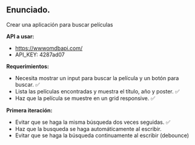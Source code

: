 ## Enunciado.

Crear una aplicación para buscar películas

**API a usar:**
- https://wwwomdbapi.com/
- API_KEY: 4287ad07

**Requerimientos:**
- Necesita mostrar un input para buscar la película y un botón para buscar. ✅
- Lista las películas encontradas y muestra el título, año y poster. ✅
- Haz que la película se muestre en un grid responsive. ✅

**Primera iteración:**
- Evitar que se haga la misma búsqueda dos veces seguidas. ✅
- Haz que la busqueda se haga automáticamente al escribir.
- Evitar que se haga la búsqueda continuamente al escribir (debounce) 
